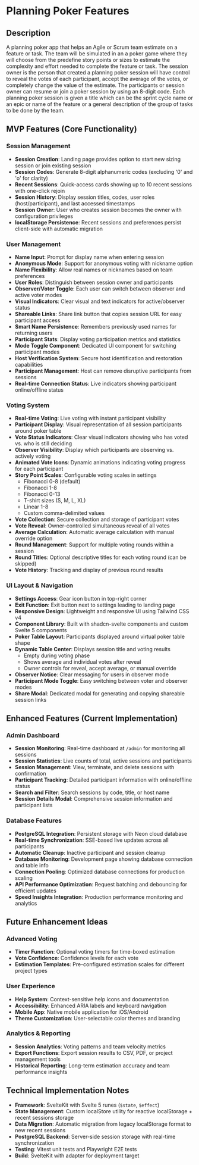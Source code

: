 # Planning Poker Features

## Description

A planning poker app that helps an Agile or Scrum team estimate on a feature or task. The team will be simulated in an a poker game where they will choose from the predefine story points or sizes to estimate the complexity and effort needed to complete the feature or task. The session owner is the person that created a planning poker session will have control to reveal the votes of each participant, accept the average of the votes, or completely change the value of the estimate. The participants or session owner can resume or join a poker session by using an 8-digit code. Each planning poker session is given a title which can be the sprint cycle name or an epic or name of the feature or a general description of the group of tasks to be done by the team.

## MVP Features (Core Functionality)

### Session Management

- **Session Creation**: Landing page provides option to start new sizing session or join existing session
- **Session Codes**: Generate 8-digit alphanumeric codes (excluding '0' and 'o' for clarity)
- **Recent Sessions**: Quick-access cards showing up to 10 recent sessions with one-click rejoin
- **Session History**: Display session titles, codes, user roles (host/participant), and last accessed timestamps
- **Session Owner**: User who creates session becomes the owner with configuration privileges
- **localStorage Persistence**: Recent sessions and preferences persist client-side with automatic migration

### User Management

- **Name Input**: Prompt for display name when entering session
- **Anonymous Mode**: Support for anonymous voting with nickname option
- **Name Flexibility**: Allow real names or nicknames based on team preferences
- **User Roles**: Distinguish between session owner and participants
- **Observer/Voter Toggle**: Each user can switch between observer and active voter modes
- **Visual Indicators**: Clear visual and text indicators for active/observer status
- **Shareable Links**: Share link button that copies session URL for easy participant access
- **Smart Name Persistence**: Remembers previously used names for returning users
- **Participant Stats**: Display voting participation metrics and statistics
- **Mode Toggle Component**: Dedicated UI component for switching participant modes
- **Host Verification System**: Secure host identification and restoration capabilities
- **Participant Management**: Host can remove disruptive participants from sessions
- **Real-time Connection Status**: Live indicators showing participant online/offline status

### Voting System

- **Real-time Voting**: Live voting with instant participant visibility
- **Participant Display**: Visual representation of all session participants around poker table
- **Vote Status Indicators**: Clear visual indicators showing who has voted vs. who is still deciding
- **Observer Visibility**: Display which participants are observing vs. actively voting
- **Animated Vote Icons**: Dynamic animations indicating voting progress for each participant
- **Story Point Scales**: Configurable voting scales in settings
  - Fibonacci 0-8 (default)
  - Fibonacci 1-8
  - Fibonacci 0-13
  - T-shirt sizes (S, M, L, XL)
  - Linear 1-8
  - Custom comma-delimited values
- **Vote Collection**: Secure collection and storage of participant votes
- **Vote Reveal**: Owner-controlled simultaneous reveal of all votes
- **Average Calculation**: Automatic average calculation with manual override option
- **Round Management**: Support for multiple voting rounds within a session
- **Round Titles**: Optional descriptive titles for each voting round (can be skipped)
- **Vote History**: Tracking and display of previous round results

### UI Layout & Navigation

- **Settings Access**: Gear icon button in top-right corner
- **Exit Function**: Exit button next to settings leading to landing page
- **Responsive Design**: Lightweight and responsive UI using Tailwind CSS v4
- **Component Library**: Built with shadcn-svelte components and custom Svelte 5 components
- **Poker Table Layout**: Participants displayed around virtual poker table shape
- **Dynamic Table Center**: Displays session title and voting results
  - Empty during voting phase
  - Shows average and individual votes after reveal
  - Owner controls for reveal, accept average, or manual override
- **Observer Notice**: Clear messaging for users in observer mode
- **Participant Mode Toggle**: Easy switching between voter and observer modes
- **Share Modal**: Dedicated modal for generating and copying shareable session links

## Enhanced Features (Current Implementation)

### Admin Dashboard
- **Session Monitoring**: Real-time dashboard at `/admin` for monitoring all sessions
- **Session Statistics**: Live counts of total, active sessions and participants  
- **Session Management**: View, terminate, and delete sessions with confirmation
- **Participant Tracking**: Detailed participant information with online/offline status
- **Search and Filter**: Search sessions by code, title, or host name
- **Session Details Modal**: Comprehensive session information and participant lists

### Database Features
- **PostgreSQL Integration**: Persistent storage with Neon cloud database
- **Real-time Synchronization**: SSE-based live updates across all participants
- **Automatic Cleanup**: Inactive participant and session cleanup
- **Database Monitoring**: Development page showing database connection and table info
- **Connection Pooling**: Optimized database connections for production scaling
- **API Performance Optimization**: Request batching and debouncing for efficient updates
- **Speed Insights Integration**: Production performance monitoring and analytics

## Future Enhancement Ideas

### Advanced Voting
- **Timer Function**: Optional voting timers for time-boxed estimation
- **Vote Confidence**: Confidence levels for each vote
- **Estimation Templates**: Pre-configured estimation scales for different project types

### User Experience  
- **Help System**: Context-sensitive help icons and documentation
- **Accessibility**: Enhanced ARIA labels and keyboard navigation
- **Mobile App**: Native mobile application for iOS/Android
- **Theme Customization**: User-selectable color themes and branding

### Analytics & Reporting
- **Session Analytics**: Voting patterns and team velocity metrics
- **Export Functions**: Export session results to CSV, PDF, or project management tools
- **Historical Reporting**: Long-term estimation accuracy and team performance insights

## Technical Implementation Notes

- **Framework**: SvelteKit with Svelte 5 runes (`$state`, `$effect`)
- **State Management**: Custom localStore utility for reactive localStorage + recent sessions storage
- **Data Migration**: Automatic migration from legacy localStorage format to new recent sessions
- **PostgreSQL Backend**: Server-side session storage with real-time synchronization
- **Testing**: Vitest unit tests and Playwright E2E tests
- **Build**: SvelteKit with adapter for deployment target